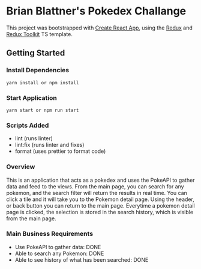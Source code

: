 # Brian Blattner's Pokedex Challange

This project was bootstrapped with [Create React App](https://github.com/facebook/create-react-app), using the [Redux](https://redux.js.org/) and [Redux Toolkit](https://redux-toolkit.js.org/) TS template.

## Getting Started

### Install Dependencies
```
yarn install or npm install
```

### Start Application
```
yarn start or npm run start
```

### Scripts Added
- lint (runs linter)
- lint:fix (runs linter and fixes)
- format (uses prettier to format code)


### Overview
This is an application that acts as a pokedex and uses the PokeAPI to gather data and feed to the views. From the main page, you can search for any pokemon, and the search filter will return the results in real time. You can click a tile and it will take you to the Pokemon detail page. Using the header, or back button you can return to the main page. Everytime a pokemon detail page is clicked, the selection is stored in the search history, which is visible from the main page.

### Main Business Requirements
- Use PokeAPI to gather data: DONE
- Able to search any Pokemon: DONE
- Able to see history of what has been searched: DONE

